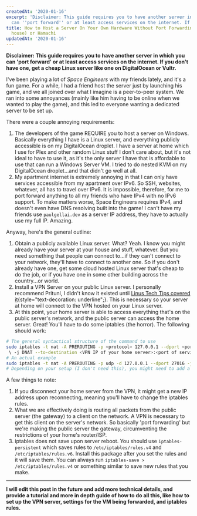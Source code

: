 ```yaml
---
createdAt: '2020-01-16'
excerpt: 'Disclaimer: This guide requires you to have another server in which you
  can ''port forward'' or at least access services on the internet. If you don''t...'
title: How to Host a Server On Your Own Hardware Without Port Forwarding (at your
  house) or Hamachi
updatedAt: '2020-01-16'
---
```


__Disclaimer: This guide requires you to have another server in which you can 'port forward' or at least access services on the internet. If you don't have one, get a cheap Linux server like one on DigitalOcean or Vultr.__

I've been playing a lot of *Space Engineers* with my friends lately, and it's a fun game. For a while, I had a friend host the server just by launching his game, and we all joined over what I imagine is a peer-to-peer system. We ran into some annoyances (mainly like him having to be online when we wanted to play the game), and this led to everyone wanting a dedicated server to be set up.

There were a couple annoying requirements:

1. The developers of the game REQUIRE you to host a server on Windows. Basically everything I have is a Linux server, and everything publicly accessible is on my DigitalOcean droplet. I have a server at home which I use for Plex and other random Linux stuff I don't care about, but it's not ideal to have to use it, as it's the only server I have that is affordable to use that can run a Windows Server VM. I tried to do nested KVM on my DigitalOcean droplet...and that didn't go well at all.
2. My apartment internet is extremely annoying in that I can only have services accessible from my apartment over IPv6. So SSH, websites, whatever, all has to travel over IPv6. It is impossible, therefore, for me to port forward anything to all my friends who have IPv4 with no IPv6 support. To make matters worse, Space Engineers requires IPv4, and doesn't even have DNS resolving built into the game! I can't have my friends use `paulgellai.dev` as a server IP address, they have to actually use my full IP. Amazing.

Anyway, here's the general outline:

1. Obtain a publicly available Linux server. What? Yeah. I know you might already have your server at your house and stuff, whatever. But you need something that people can connect to...if they can't connect to your network, they'll have to connect to another one. So if you don't already have one, get some cloud hosted Linux server that's cheap to do the job, or if you have one in some other building across the country...or world.
2. Install a VPN Server on your public Linux server. I personally recommend Pritunl, I didn't know it existed until [Linus Tech Tips covered it](https://www.youtube.com/watch?v=KcxKWudhkpc){style="text-decoration: underline";}. This is necessary so your server at home will connect to the VPN hosted on your Linux server.
3. At this point, your home server is able to access everything that's on the public server's network, and the public server can access the home server. Great! You'll have to do some iptables (the horror). The following should work:
```bash
# The general syntactical structure of the command to use
sudo iptables -t nat -A PREROUTING -p <protocol> 127.0.0.1 --dport <port to access service> 
 \ -j DNAT --to-destination <VPN IP of your home server>:<port of service to forward>
# An actual example
sudo iptables -t nat -A PREROUTING -p udp -d 127.0.0.1 --dport 27016 -j DNAT --to-destination 192.168.222.2:27016
# Depending on your setup (I don't need this), you might need to add a rule with MASQUERADE
```
A few things to note:

1. If you disconnect your home server from the VPN, it might get a new IP address upon reconnecting, meaning you'll have to change the iptables rules.
2. What we are effectively doing is routing all packets from the public server (the gateway) to a client on the network. A VPN is necessary to get this client on the server's network. So basically 'port forwarding' but we're making the public server the gateway, circumventing the restrictions of your home's router/ISP.
3. iptables does not save upon server reboot. You should use `iptables-persistent` which saves rules to `/etc/iptables/rules.v4` and `/etc/iptables/rules.v6`. Install this package after you set the rules and it will save them. You can always run `iptables-save > /etc/iptables/rules.v4` or something similar to save new rules that you make. 

---
__I will edit this post in the future and add more technical details, and provide a tutorial and more in depth guide of how to do all  this, like how to set up the VPN server, settings for the VM being forwarded, and iptables rules.__